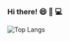 ### Hi there! :smile: :cherry_blossom: :computer:
![Top Langs](https://github-readme-stats.vercel.app/api/top-langs/?username=harman-khehara&theme=gotham&hide=Shell,Swift,Kotlin,Objective-C&langs_count=8&layout=compact)
<!--
**harman-khehara/harman-khehara** is a ✨ _special_ ✨ repository because its `README.md` (this file) appears on your GitHub profile.

Here are some ideas to get you started:

- 🔭 I’m currently working on ...
- 🌱 I’m currently learning ...
- 👯 I’m looking to collaborate on ...
- 🤔 I’m looking for help with ...
- 💬 Ask me about ...
- 📫 How to reach me: ...
- 😄 Pronouns: ...
- ⚡ Fun fact: ...
-->
